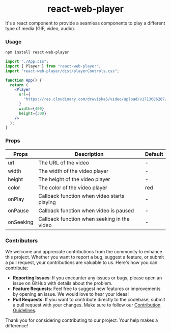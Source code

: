 # <center>react-web-player</center>

It's a react component to provide a seamless components to play a different type of media (GIF, video, audio).

### Usage

```bash
npm install react-web-player
```

```jsx
import "./App.css";
import { Player } from "react-web-player";
import "react-web-player/dist/playerControls.css";

function App() {
  return (
    <Player
      url={
        "https://res.cloudinary.com/drwviska5/video/upload/v1713686207/Trend/memes/becyf4toaabgoghlnvjp.mp4"
      }
      width={400}
      height={300}
    />
  );
}
```

### Props

| Props     | Description                                 | Default |
| --------- | ------------------------------------------- | ------- |
| url       | The URL of the video                        | -       |
| width     | The width of the video player               | -       |
| height    | The height of the video player              | -       |
| color     | The color of the video player               | red     |
| onPlay    | Callback function when video starts playing | -       |
| onPause   | Callback function when video is paused      | -       |
| onSeeking | Callback function when seeking in the video | -       |

### Contributors

We welcome and appreciate contributions from the community to enhance this project. Whether you want to report a bug, suggest a feature, or submit a pull request, your contributions are valuable to us. Here's how you can contribute:

- **Reporting Issues**: If you encounter any issues or bugs, please open an issue on GitHub with details about the problem.
- **Feature Requests**: Feel free to suggest new features or improvements by opening an issue. We would love to hear your ideas!
- **Pull Requests**: If you want to contribute directly to the codebase, submit a pull request with your changes. Make sure to follow our [Contribution Guidelines](./CONTRIBUTING.md).

Thank you for considering contributing to our project. Your help makes a difference!
